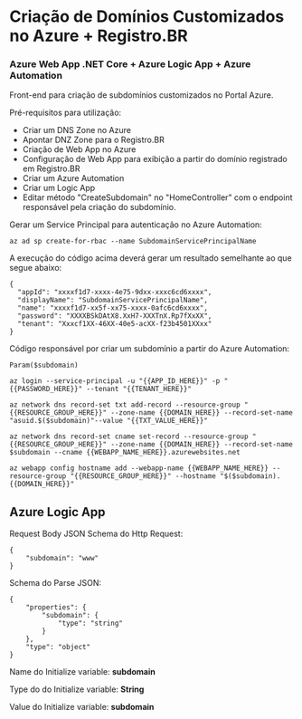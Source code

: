 # Criação de Domínios Customizados no Azure + Registro.BR
### Azure Web App .NET Core + Azure Logic App + Azure Automation

Front-end para criação de subdomínios customizados no Portal Azure.

Pré-requisitos para utilização:
- Criar um DNS Zone no Azure
- Apontar DNZ Zone para o Registro.BR
- Criação de Web App no Azure
- Configuração de Web App para exibição a partir do domínio registrado em Registro.BR
- Criar um Azure Automation
- Criar um Logic App
- Editar método "CreateSubdomain" no "HomeController" com o endpoint responsável pela criação do subdomínio.

Gerar um Service Principal para autenticação no Azure Automation:
```
az ad sp create-for-rbac --name SubdomainServicePrincipalName
```

A execução do código acima deverá gerar um resultado semelhante ao que segue abaixo:
```
{
  "appId": "xxxxf1d7-xxxx-4e75-9dxx-xxxc6cd6xxxx",
  "displayName": "SubdomainServicePrincipalName",
  "name": "xxxxf1d7-xx5f-xx75-xxxx-0afc6cd6xxxx",
  "password": "XXXXBSkDAtX8.XxH7-XXXTnX.Rp7fXxXX",
  "tenant": "Xxxcf1XX-46XX-40e5-acXX-f23b4501XXxx"
}
```

Código responsável por criar um subdomínio a partir do Azure Automation:
```
Param($subdomain)

az login --service-principal -u "{{APP_ID_HERE}}" -p "{{PASSWORD_HERE}}" --tenant "{{TENANT_HERE}}"

az network dns record-set txt add-record --resource-group "{{RESOURCE_GROUP_HERE}}" --zone-name {{DOMAIN_HERE}} --record-set-name "asuid.$($subdomain)"--value "{{TXT_VALUE_HERE}}"

az network dns record-set cname set-record --resource-group "{{RESOURCE_GROUP_HERE}}" --zone-name {{DOMAIN_HERE}} --record-set-name $subdomain --cname {{WEBAPP_NAME_HERE}}.azurewebsites.net

az webapp config hostname add --webapp-name {{WEBAPP_NAME_HERE}} --resource-group "{{RESOURCE_GROUP_HERE}}" --hostname "$($subdomain).{{DOMAIN_HERE}}"
```

## Azure Logic App
Request Body JSON Schema do Http Request:
```
{
    "subdomain": "www"
}
```

Schema do Parse JSON:
```
{
    "properties": {
        "subdomain": {
            "type": "string"
        }
    },
    "type": "object"
}
```

Name do Initialize variable: **subdomain**

Type do do Initialize variable: **String**

Value do Initialize variable: **subdomain**
